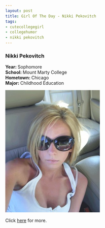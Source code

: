 ```yaml
--- 
layout: post
title: Girl Of The Day - Nikki Pekovitch
tags: 
- cutecollegegirl
- collegehumor
- nikki pekovitch
---
```

<h3>Nikki Pekovitch</h3><p><b>Year: </b>Sophomore<br><b>School: </b>Mount Marty College<br><b>Hometown: </b>Chicago<br><b>Major: </b>Childhood Education</p><p><a class="image" href="http://www.collegehumor.com/cutecollegegirl/NikkiP" target="_blank"><img src="/images/cutecollegegirl/Nikki-Pekovitch_60a678caef9818a1223161d6fbbb4fc7.jpg" alt="Nikki Pekovitch" /></a></p><p>Click <a href="http://www.collegehumor.com/cutecollegegirl/NikkiP" target="_blank">here</a> for more.</p>
